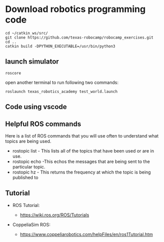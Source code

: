# Download robotics programming code
```
cd ~/catkin_ws/src/
git clone https://github.com/texas-robocamp/robocamp_exercises.git
cd ..
catkin build -DPYTHON_EXECUTABLE=/usr/bin/python3
```

## launch simulator 
```
roscore 
```
open another terminal to run following two commands:
```
roslaunch texas_robotics_academy test_world.launch 
```

## Code using vscode  

## Helpful ROS commands
Here is a list of ROS commands that you will use often to understand what topics are being used.
* rostopic list - This lists all of the topics that have been used or are in use.
* rostopic echo -This echos the messages that are being sent to the particular topic.
* rostopic hz - This returns the frequency at which the topic is being published to


## Tutorial 
* ROS Tutorial:
  * https://wiki.ros.org/ROS/Tutorials

* CoppeliaSim ROS:
  * https://www.coppeliarobotics.com/helpFiles/en/ros1Tutorial.htm


